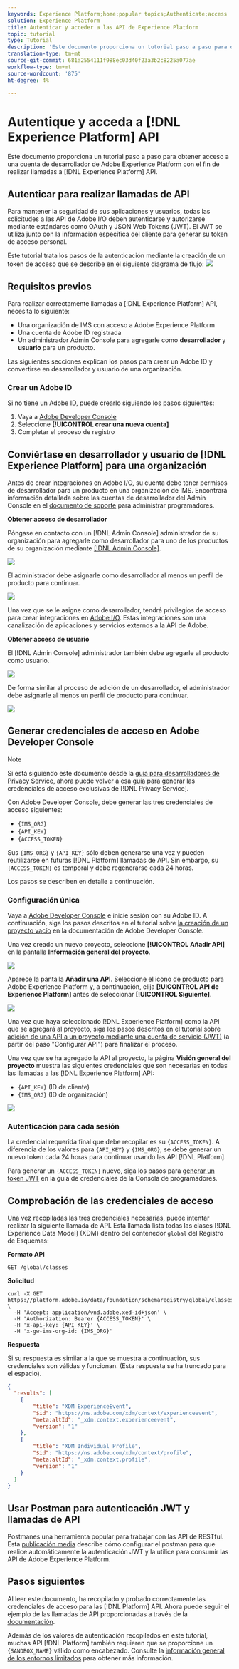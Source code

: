 ```yaml
---
keywords: Experience Platform;home;popular topics;Authenticate;access
solution: Experience Platform
title: Autenticar y acceder a las API de Experience Platform
topic: tutorial
type: Tutorial
description: 'Este documento proporciona un tutorial paso a paso para obtener acceso a una cuenta de desarrollador de Adobe Experience Platform con el fin de hacer llamadas a las API de Experience Platform. '
translation-type: tm+mt
source-git-commit: 681a2554111f988ec03d40f23a3b2c8225a077ae
workflow-type: tm+mt
source-wordcount: '875'
ht-degree: 4%

---
```



# Autentique y acceda a [!DNL Experience Platform] API

Este documento proporciona un tutorial paso a paso para obtener acceso a una cuenta de desarrollador de Adobe Experience Platform con el fin de realizar llamadas a [!DNL Experience Platform] API.

## Autenticar para realizar llamadas de API

Para mantener la seguridad de sus aplicaciones y usuarios, todas las solicitudes a las API de Adobe I/O deben autenticarse y autorizarse mediante estándares como OAuth y JSON Web Tokens (JWT). El JWT se utiliza junto con la información específica del cliente para generar su token de acceso personal.

Este tutorial trata los pasos de la autenticación mediante la creación de un token de acceso que se describe en el siguiente diagrama de flujo:
![](images/api-authentication/authentication-flowchart.png)

## Requisitos previos

Para realizar correctamente llamadas a [!DNL Experience Platform] API, necesita lo siguiente:

* Una organización de IMS con acceso a Adobe Experience Platform
* Una cuenta de Adobe ID registrada
* Un administrador Admin Console para agregarle como **desarrollador** y **usuario** para un producto.

Las siguientes secciones explican los pasos para crear un Adobe ID y convertirse en desarrollador y usuario de una organización.

### Crear un Adobe ID

Si no tiene un Adobe ID, puede crearlo siguiendo los pasos siguientes:

1. Vaya a [Adobe Developer Console](https://console.adobe.io)
2. Seleccione **[!UICONTROL crear una nueva cuenta]**
3. Completar el proceso de registro

## Conviértase en desarrollador y usuario de [!DNL Experience Platform] para una organización

Antes de crear integraciones en Adobe I/O, su cuenta debe tener permisos de desarrollador para un producto en una organización de IMS. Encontrará información detallada sobre las cuentas de desarrollador del Admin Console en el [documento de soporte](https://helpx.adobe.com/es/enterprise/using/manage-developers.html) para administrar programadores.

**Obtener acceso de desarrollador**

Póngase en contacto con un [!DNL Admin Console] administrador de su organización para agregarle como desarrollador para uno de los productos de su organización mediante [[!DNL Admin Console]](https://adminconsole.adobe.com/).

![](images/api-authentication/assign-developer.png)

El administrador debe asignarle como desarrollador al menos un perfil de producto para continuar.

![](images/api-authentication/add-developer.png)

Una vez que se le asigne como desarrollador, tendrá privilegios de acceso para crear integraciones en [Adobe I/O](https://www.adobe.com/go/devs_console_ui). Estas integraciones son una canalización de aplicaciones y servicios externos a la API de Adobe.

**Obtener acceso de usuario**

El [!DNL Admin Console] administrador también debe agregarle al producto como usuario.

![](images/api-authentication/assign-users.png)

De forma similar al proceso de adición de un desarrollador, el administrador debe asignarle al menos un perfil de producto para continuar.

![](images/api-authentication/assign-user-details.png)

## Generar credenciales de acceso en Adobe Developer Console

>[!NOTE]
>
>Si está siguiendo este documento desde la [guía para desarrolladores de Privacy Service](../privacy-service/api/getting-started.md), ahora puede volver a esa guía para generar las credenciales de acceso exclusivas de [!DNL Privacy Service].

Con Adobe Developer Console, debe generar las tres credenciales de acceso siguientes:

* `{IMS_ORG}`
* `{API_KEY}`
* `{ACCESS_TOKEN}`

Sus `{IMS_ORG}` y `{API_KEY}` sólo deben generarse una vez y pueden reutilizarse en futuras [!DNL Platform] llamadas de API. Sin embargo, su `{ACCESS_TOKEN}` es temporal y debe regenerarse cada 24 horas.

Los pasos se describen en detalle a continuación.

### Configuración única

Vaya a [Adobe Developer Console](https://www.adobe.com/go/devs_console_ui) e inicie sesión con su Adobe ID. A continuación, siga los pasos descritos en el tutorial sobre [la creación de un proyecto vacío](https://www.adobe.io/apis/experienceplatform/console/docs.html#!AdobeDocs/adobeio-console/master/projects-empty.md) en la documentación de Adobe Developer Console.

Una vez creado un nuevo proyecto, seleccione **[!UICONTROL Añadir API]** en la pantalla **Información general del proyecto**.

![](images/api-authentication/add-api-button.png)

Aparece la pantalla **Añadir una API**. Seleccione el icono de producto para Adobe Experience Platform y, a continuación, elija **[!UICONTROL API de Experience Platform]** antes de seleccionar **[!UICONTROL Siguiente]**.

![](images/api-authentication/add-platform-api.png)

Una vez que haya seleccionado [!DNL Experience Platform] como la API que se agregará al proyecto, siga los pasos descritos en el tutorial sobre [adición de una API a un proyecto mediante una cuenta de servicio (JWT)](https://www.adobe.io/apis/experienceplatform/console/docs.html#!AdobeDocs/adobeio-console/master/services-add-api-jwt.md) (a partir del paso &quot;Configurar API&quot;) para finalizar el proceso.

Una vez que se ha agregado la API al proyecto, la página **Visión general del proyecto** muestra las siguientes credenciales que son necesarias en todas las llamadas a las [!DNL Experience Platform] API:

* `{API_KEY}` (ID de cliente)
* `{IMS_ORG}` (ID de organización)

![](./images/api-authentication/api-key-ims-org.png)

### Autenticación para cada sesión

La credencial requerida final que debe recopilar es su `{ACCESS_TOKEN}`. A diferencia de los valores para `{API_KEY}` y `{IMS_ORG}`, se debe generar un nuevo token cada 24 horas para continuar usando las API [!DNL Platform].

Para generar un `{ACCESS_TOKEN}` nuevo, siga los pasos para [generar un token JWT](https://www.adobe.io/apis/experienceplatform/console/docs.html#!AdobeDocs/adobeio-console/master/credentials.md) en la guía de credenciales de la Consola de programadores.

## Comprobación de las credenciales de acceso

Una vez recopiladas las tres credenciales necesarias, puede intentar realizar la siguiente llamada de API. Esta llamada lista todas las clases [!DNL Experience Data Model] (XDM) dentro del contenedor `global` del Registro de Esquemas:

**Formato API**

```http
GET /global/classes
```

**Solicitud**

```SHELL
curl -X GET https://platform.adobe.io/data/foundation/schemaregistry/global/classes \
  -H 'Accept: application/vnd.adobe.xed-id+json' \
  -H 'Authorization: Bearer {ACCESS_TOKEN}' \
  -H 'x-api-key: {API_KEY}' \
  -H 'x-gw-ims-org-id: {IMS_ORG}'
```

**Respuesta**

Si su respuesta es similar a la que se muestra a continuación, sus credenciales son válidas y funcionan. (Esta respuesta se ha truncado para el espacio).

```JSON
{
  "results": [
    {
        "title": "XDM ExperienceEvent",
        "$id": "https://ns.adobe.com/xdm/context/experienceevent",
        "meta:altId": "_xdm.context.experienceevent",
        "version": "1"
    },
    {
        "title": "XDM Individual Profile",
        "$id": "https://ns.adobe.com/xdm/context/profile",
        "meta:altId": "_xdm.context.profile",
        "version": "1"
    }
  ]
}
```

## Usar Postman para autenticación JWT y llamadas de API

[](https://www.postman.com/) Postmanes una herramienta popular para trabajar con las API de RESTful. Esta [publicación media](https://medium.com/adobetech/using-postman-for-jwt-authentication-on-adobe-i-o-7573428ffe7f) describe cómo configurar el postman para que realice automáticamente la autenticación JWT y la utilice para consumir las API de Adobe Experience Platform.

## Pasos siguientes

Al leer este documento, ha recopilado y probado correctamente las credenciales de acceso para las [!DNL Platform] API. Ahora puede seguir el ejemplo de las llamadas de API proporcionadas a través de la [documentación](../landing/documentation/overview.md).

Además de los valores de autenticación recopilados en este tutorial, muchas API [!DNL Platform] también requieren que se proporcione un `{SANDBOX_NAME}` válido como encabezado. Consulte la [información general de los entornos limitados](../sandboxes/home.md) para obtener más información.